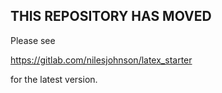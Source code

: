 THIS REPOSITORY HAS MOVED
--

Please see 

https://gitlab.com/nilesjohnson/latex_starter

for the latest version.
